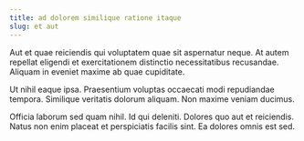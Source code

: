 ```yaml
---
title: ad dolorem similique ratione itaque
slug: et aut
---
```


Aut et quae reiciendis qui voluptatem quae sit aspernatur neque. At autem repellat eligendi et exercitationem distinctio necessitatibus recusandae. Aliquam in eveniet maxime ab quae cupiditate.

Ut nihil eaque ipsa. Praesentium voluptas occaecati modi repudiandae tempora. Similique veritatis dolorum aliquam. Non maxime veniam ducimus.

Officia laborum sed quam nihil. Id qui deleniti. Dolores quo aut et reiciendis. Natus non enim placeat et perspiciatis facilis sint. Ea dolores omnis est sed.
